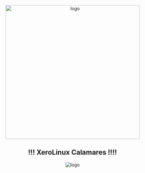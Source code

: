<p align="center">
    <img width="420" src="https://i.imgur.com/QWqMIsr.png" alt="logo">
</p>

<h2 align="center">!!! XeroLinux Calamares !!!!</h2>

<p align="center">
    <img src="https://i.imgur.com/ytQGQLy.png" alt="logo">
</p>
